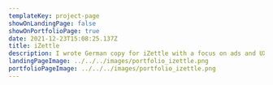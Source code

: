 ```yaml
---
templateKey: project-page
showOnLandingPage: false
showOnPortfolioPage: true
date: 2021-12-23T15:08:25.137Z
title: iZettle
description: I wrote German copy for iZettle with a focus on ads and UX.
landingPageImage: ../../../images/portfolio_izettle.png
portfolioPageImage: ../../../images/portfolio_izettle.png
---
```

